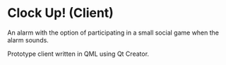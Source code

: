 # Clock Up! (Client)

An alarm with the option of participating in a small social game when the alarm sounds.

Prototype client written in QML using Qt Creator.
